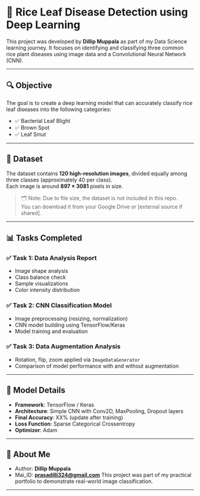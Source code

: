 # 🌾 Rice Leaf Disease Detection using Deep Learning

This project was developed by **Dillip Muppala** as part of my Data Science learning journey. It focuses on identifying and classifying three common rice plant diseases using image data and a Convolutional Neural Network (CNN).

---

## 🔍 Objective

The goal is to create a deep learning model that can accurately classify rice leaf diseases into the following categories:

- ✅ Bacterial Leaf Blight  
- ✅ Brown Spot  
- ✅ Leaf Smut

---

## 📁 Dataset

The dataset contains **120 high-resolution images**, divided equally among three classes (approximately 40 per class).  
Each image is around **897 × 3081** pixels in size.

> 🗂️ Note: Due to file size, the dataset is not included in this repo.  
You can download it from your Google Drive or [external source if shared].

---

## 📊 Tasks Completed

### ✅ Task 1: Data Analysis Report
- Image shape analysis
- Class balance check
- Sample visualizations
- Color intensity distribution

### ✅ Task 2: CNN Classification Model
- Image preprocessing (resizing, normalization)
- CNN model building using TensorFlow/Keras
- Model training and evaluation

### ✅ Task 3: Data Augmentation Analysis
- Rotation, flip, zoom applied via `ImageDataGenerator`
- Comparison of model performance with and without augmentation

---

## 🧠 Model Details

- **Framework**: TensorFlow / Keras
- **Architecture**: Simple CNN with Conv2D, MaxPooling, Dropout layers
- **Final Accuracy**: XX% (update after training)
- **Loss Function**: Sparse Categorical Crossentropy
- **Optimizer**: Adam

---

## 📌 About Me

- Author: **Dillip Muppala**
- Mai_ID: **prasadilli324@gmail.com**
This project was part of my practical portfolio to demonstrate real-world image classification.

---
